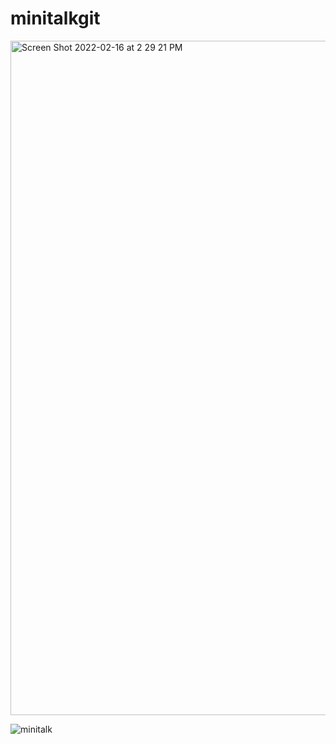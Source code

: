 # minitalkgit
<img width="1079" alt="Screen Shot 2022-02-16 at 2 29 21 PM" src="https://user-images.githubusercontent.com/79366498/154256508-45c524f7-7683-4dc2-8f31-c879de806e1a.png">

![minitalk](https://user-images.githubusercontent.com/79366498/154257365-c7028150-647c-4a22-ab0d-d972bd662f39.gif)
